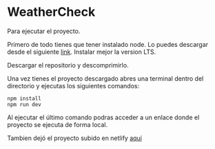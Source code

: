 # WeatherCheck

Para ejecutar el proyecto.

Primero de todo tienes que tener instalado node. Lo puedes descargar desde el siguiente [link](https://nodejs.org/es/). Instalar mejor la version LTS.

Descargar el repositorio y descomprimirlo.

Una vez tienes el proyecto descargado abres una terminal dentro del directorio y ejecutas los siguientes comandos:

~~~
npm install
npm run dev
~~~

Al ejecutar el último comando podras acceder a un enlace donde el proyecto se ejecuta de forma local.

Tambien dejó el proyecto subido en netlify [aquí](https://weathercheckkukapu.netlify.app/)
